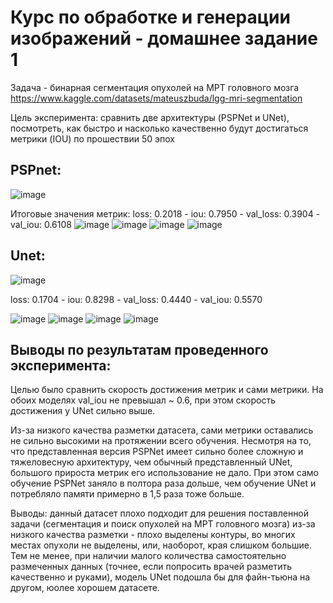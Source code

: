 # Курс по обработке и генерации изображений - домашнее задание 1

  Задача - бинарная сегментация опухолей на МРТ головного мозга https://www.kaggle.com/datasets/mateuszbuda/lgg-mri-segmentation

  Цель эксперимента: сравнить две архитектуры (PSPNet и UNet), посмотреть, как быстро и насколько качественно будут достигаться метрики (IOU) по прошествии 50 эпох

## PSPnet:
  
![image](https://github.com/oldrzym/ig/assets/115554194/250284cc-eec9-4566-81cb-eab853e11966)

Итоговые значения метрик: loss: 0.2018 - iou: 0.7950 - val_loss: 0.3904 - val_iou: 0.6108
![image](https://github.com/oldrzym/ig/assets/115554194/a36dc0c9-6788-452d-991e-720789cf9ca7)
![image](https://github.com/oldrzym/ig/assets/115554194/b557a764-e7db-4592-af21-ea6612de2cf0)
![image](https://github.com/oldrzym/ig/assets/115554194/44b913a6-07ca-4755-add1-ecd78d17b83a)
![image](https://github.com/oldrzym/ig/assets/115554194/32a62c74-c4dd-4087-8542-dcb1f5747857)

## Unet:
![image](https://github.com/oldrzym/ig/assets/115554194/5f5a724f-d847-4708-8a88-57b1455da7ec)

loss: 0.1704 - iou: 0.8298 - val_loss: 0.4440 - val_iou: 0.5570

![image](https://github.com/oldrzym/ig/assets/115554194/6a831af1-20e0-4fab-bfb1-a1cc242d0252)
![image](https://github.com/oldrzym/ig/assets/115554194/7e2da1c6-6b0f-4f92-9fe1-a4af3a794640)
![image](https://github.com/oldrzym/ig/assets/115554194/ecf052f0-0066-4355-ba34-885d394d65a8)
![image](https://github.com/oldrzym/ig/assets/115554194/981b8974-0143-498a-b748-c1f90f338206)

## Выводы по результатам проведенного эксперимента:

Целью было сравнить скорость достижения метрик и сами метрики. На обоих моделях val_iou не превышал ~ 0.6, при этом скорость достижения у UNet сильно выше.

Из-за низкого качества разметки датасета, сами метрики оставались не сильно высокими на протяжении всего обучения. Несмотря на то, что представленная версия PSPNet имеет сильно более сложную и тяжеловесную архитектуру, чем обычный представленный UNet, большого прироста метрик его использование не дало. При этом само обучение PSPNet заняло в полтора раза дольше, чем обучение UNet и потребляло памяти примерно в 1,5 раза тоже больше.

Выводы: данный датасет плохо подходит для решения поставленной задачи (сегментация и поиск опухолей на МРТ головного мозга) из-за низкого качества разметки - плохо выделены контуры, во многих местах опухоли не выделены, или, наоборот, края слишком большие. Тем не менее, при наличии малого количества самостоятельно размеченных данных (точнее, если попросить врачей разметить качественно и руками), модель UNet подошла бы для файн-тьюна на другом, юолее хорошем датасете. 
